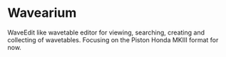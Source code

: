 # Wavearium
WaveEdit like wavetable editor for viewing, searching, creating and collecting of wavetables. Focusing on the Piston Honda MKIII format for now.

